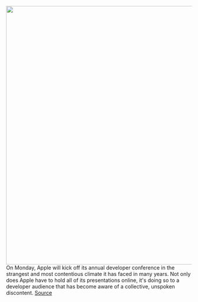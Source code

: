 <img src='https://cdn.vox-cdn.com/thumbor/H6sonpj9QjNrBnG-tLe_J9LEB0M=/0x0:2040x1360/1200x800/filters:focal(857x517:1183x843)/cdn.vox-cdn.com/uploads/chorus_image/image/66962880/acastro_180321_1777_apple_edu_0004.0.jpg' width='700px' /><br/>
On Monday, Apple will kick off its annual developer conference in the strangest and most contentious climate it has faced in many years. Not only does Apple have to hold all of its presentations online, it's doing so to a developer audience that has become aware of a collective, unspoken discontent.
<a href='https://www.theverge.com/2020/6/21/21297964/apple-wwdc-2020-ios-ipados-features-home-screen-app-store-rcs-imessage-multi-user'> Source <a/>